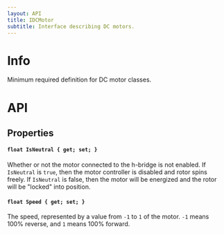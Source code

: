 ```yaml
---
layout: API
title: IDCMotor
subtitle: Interface describing DC motors.
---
```


# Info

Minimum required definition for DC motor classes.

# API

## Properties

#### `float IsNeutral { get; set; }`

Whether or not the motor connected to the h-bridge is not enabled. If `IsNeutral` is `true`, then the motor controller is disabled and rotor spins freely. If `IsNeutral` is false, then the motor will be energized and the rotor will be "locked" into position. 

#### `float Speed { get; set; }`

The speed, represented by a value from `-1` to `1` of the motor. `-1` means 100% reverse, and `1` means 100% forward. 